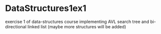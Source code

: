 # DataStructures1ex1
exercise 1 of data-structures course implementing AVL search tree and bi-directional linked list (maybe more structures will be added)
